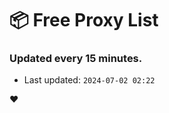 # :package: Free Proxy List
### Updated every 15 minutes.

- Last updated: `2024-07-02 02:22`

:heart:
